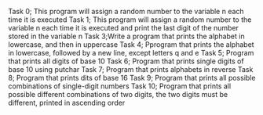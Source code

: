 Task 0; This program will assign a random number to the variable n each time it is executed
Task 1; This program will assign a random number to the variable n each time it is executed and print the last digit of the number stored in the variable n
Task 3;Write a program that prints the alphabet in lowercase, and then in uppercase
Task 4; Pprogram that prints the alphabet in lowercase, followed by a new line, except letters q and e
Task 5; Program that prints all digits of base 10
Task 6; Program that prints single digits of base 10 using putchar
Task 7; Program that prints alphabets in reverse
Task 8; Program that prints dits of base 16
Task 9; Program that prints all possible combinations of single-digit numbers
Task 10; Program that prints all possible different combinations of two digits, the two digits must be different, printed in ascending order
